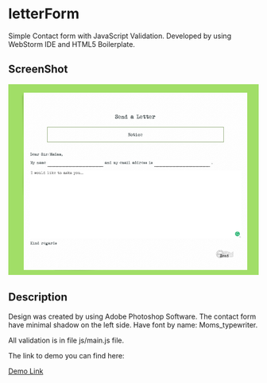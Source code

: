 # letterForm

Simple Contact form with JavaScript Validation. Developed by using WebStorm IDE and HTML5 Boilerplate.

## ScreenShot

![ScreenShot](/img/ScreenShot.png?raw=true)

## Description

Design was created by using Adobe Photoshop Software. The contact form have minimal shadow on the left side.
Have font by name: Moms_typewriter.

All validation is in file js/main.js file.

The link to demo you can find here:

[Demo Link](http://vitaminsfor.website/letterForm/)
